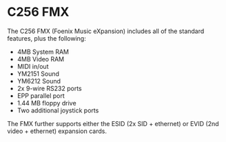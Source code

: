 # C256 FMX

The C256 FMX (Foenix Music eXpansion) includes all of the standard features, plus the following:

* 4MB System RAM
* 4MB Video RAM
* MIDI in/out
* YM2151 Sound
* YM6212 Sound
* 2x 9-wire RS232 ports
* EPP parallel port
* 1.44 MB floppy drive
* Two additional joystick ports

The FMX further supports either the ESID (2x SID + ethernet) or EVID (2nd video + ethernet) expansion cards.
